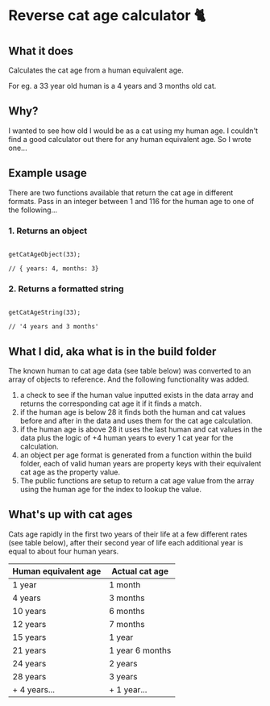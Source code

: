 # Reverse cat age calculator 🐈

## What it does

Calculates the cat age from a human equivalent age.

For eg. a 33 year old human is a 4 years and 3 months old cat. 

## Why? 

I wanted to see how old I would be as a cat using my human age. I couldn't find a good calculator out there for any human equivalent age. So I wrote one...


## Example usage

There are two functions available that return the cat age in different formats. Pass in an integer between 1 and 116 for the human age to one of the following...

### 1. Returns an object

```

getCatAgeObject(33);
 
// { years: 4, months: 3}

```   

### 2. Returns a formatted string

```

getCatAgeString(33);

// '4 years and 3 months'

```

## What I did, aka what is in the build folder

The known human to cat age data (see table below) was converted to an array of objects to reference. And the following functionality was added.

1. a check to see if the human value inputted exists in the data array and returns the corresponding cat age it if it finds a match.
2. if the human age is below 28 it finds both the human and cat values before and after in the data and uses them for the cat age calculation.
3. if the human age is above 28 it uses the last human and cat values in the data plus the logic of +4 human years to every 1 cat year for the calculation.
4. an object per age format is generated from a function within the build folder, each of valid human years are property keys with their equivalent cat age as the property value.
5. The public functions are setup to return a cat age value from the array using the human age for the index to lookup the value.

## What's up with cat ages

Cats age rapidly in the first two years of their life at a few different rates (see table below), after their second year of life each additional year is equal to about four human years. 

| Human equivalent age | Actual cat age  |
|----------------------|-----------------|
| 1 year               | 1 month         |
| 4 years              | 3 months        |
| 10 years             | 6 months        |
| 12 years             | 7 months        |
| 15 years             | 1 year          |
| 21 years             | 1 year 6 months |
| 24 years             | 2 years         |
| 28 years             | 3 years         |
| + 4 years...         | + 1 year...     |
